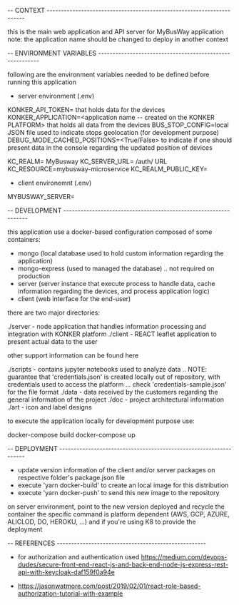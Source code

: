 -- CONTEXT ----------------------------------------------------------------------

this is the main web application and API server for MyBusWay application 
note: the application name should be changed to deploy in another context 

-- ENVIRONMENT VARIABLES ---------------------------------------------------------

following are the environment variables needed to be defined before running this application

* server environment (.env)

KONKER_API_TOKEN=<has the KONKER PLATFORM API TOKEN> that holds data for the devices
KONKER_APPLICATION=<application name -- created on the KONKER PLATFORM> that holds all data from the devices
BUS_STOP_CONFIG=local JSON file used to indicate stops geolocation (for development purpose)
DEBUG_MODE_CACHED_POSITIONS=<True/False> to indicate if one should present data in the console regarding the updated position of devices

KC_REALM= MyBusway
KC_SERVER_URL= <keycloack-server>/auth/ URL 
KC_RESOURCE=mybusway-microservice
KC_REALM_PUBLIC_KEY=<public key for this application>

* client environemnt (.env)

MYBUSWAY_SERVER=<http address where to find the server application running>

-- DEVELOPMENT -----------------------------------------------------------------

this application use a docker-based configuration composed of some containers:

* mongo (local database used to hold custom information regarding the application)
* mongo-express (used to managed the database) .. not required on production 
* server (server instance that execute process to handle data, cache information regarding the devices, and process application logic) 
* client (web interface for the end-user)

there are two major directories:

./server - node application that handles information processing and integration with KONKER platform
./client - REACT leaflet application to present actual data to the user

other support information can be found here

./scripts - contains jupyter notebooks used to analyze data .. 
            NOTE: guarantee that 'credentials.json' is created locally 
                  out of repository, with credentials used to access the platform ... 
                  check 'credentials-sample.json' for the file format
./data - data received by the customers regarding the general information of the project
./doc - project architectural information
./art - icon and label designs

to execute the application locally for development purpose use:

docker-compose build
docker-compose up 

-- DEPLOYMENT ------------------------------------------------------------------

* update version information of the client and/or server packages on respective folder's package.json file
* execute 'yarn docker-build' to create an local image for this distribution 
* execute 'yarn docker-push' to send this new image to the repository 

on server environment, point to the new version deployed and recycle the container 
the specific command is platform dependent (AWS, GCP, AZURE, ALICLOD, DO, HEROKU, ...) and if you're using K8 
to provide the deployment 


-- REFERENCES ----------------------------------------------------

* for authorization and authentication used https://medium.com/devops-dudes/secure-front-end-react-js-and-back-end-node-js-express-rest-api-with-keycloak-daf159f0a94e

* https://jasonwatmore.com/post/2019/02/01/react-role-based-authorization-tutorial-with-example